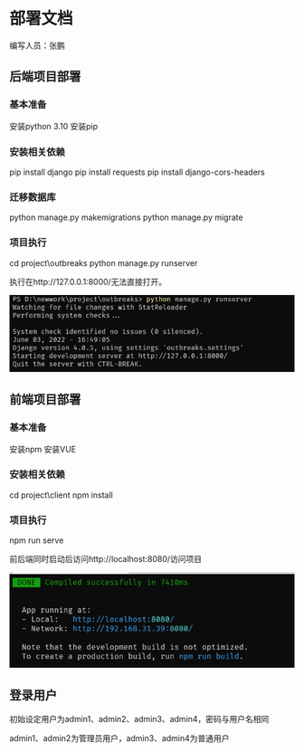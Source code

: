 # 部署文档

编写人员：张鹏

## 后端项目部署
### 基本准备

安装python 3.10
安装pip

### 安装相关依赖

pip install django
pip install requests
pip install django-cors-headers

### 迁移数据库

python manage.py makemigrations
python manage.py migrate

### 项目执行

cd project\outbreaks
python manage.py runserver

执行在http://127.0.0.1:8000/无法直接打开。

![image-20220603165002607](部署文档.assets/image-20220603165002607.png)

## 前端项目部署

### 基本准备

安装npm
安装VUE

### 安装相关依赖

cd project\client
npm install

### 项目执行

npm run serve

前后端同时启动后访问http://localhost:8080/访问项目

![image-20220603165450316](部署文档.assets/image-20220603165450316.png)

## 登录用户

初始设定用户为admin1、admin2、admin3、admin4，密码与用户名相同

admin1、admin2为管理员用户，admin3、admin4为普通用户
